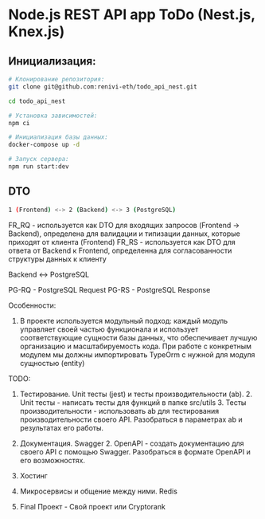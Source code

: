 # Node.js REST API app ToDo (Nest.js, Knex.js)

## Инициализация:

```bash
# Клонирование репозитория:
git clone git@github.com:renivi-eth/todo_api_nest.git

cd todo_api_nest

# Установка зависимостей:
npm ci

# Инициализация базы данных:
docker-compose up -d

# Запуск сервера:
npm run start:dev
```

## DTO

```bash
1 (Frontend) <-> 2 (Backend) <-> 3 (PostgreSQL)
```

FR_RQ - используется как DTO для входящих запросов (Frontend -> Backend), определена для валидации и типизации данных, которые приходят от клиента (Frontend)
FR_RS - используется как DTO для ответа от Backend к Frontend, определенна для согласованности структуры данных к клиенту

Backend <-> PostgreSQL

PG-RQ - PostgreSQL Request
PG-RS - PostgreSQL Response

Особенности:

1. В проекте используется модульный подход: каждый модуль управляет своей частью функционала и использует соответствующие сущности базы данных, что обеспечивает лучшую организацию и масштабируемость кода. При работе с конкретным модулем мы должны импортировать TypeOrm с нужной для модуля сущностью (entity)


TODO: 

1. Тестирование. Unit тесты (jest) и тесты производительности (ab).
   2. Unit тесты - написать тесты для функций в папке src/utils
   3. Тесты производительности - использовать ab для тестирования производительности своего API. Разобраться в параметрах ab и результатах его работы.
1. Документация. Swagger
   2. OpenAPI - создать документацию для своего API с помощью Swagger. Разобраться в формате OpenAPI и его возможностях.

1. Хостинг
1. Микросервисы и общение между ними. Redis
1. Final Проект - Свой проект или Cryptorank